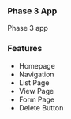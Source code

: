 ### Phase 3 App
Phase 3 app


### Features
* Homepage
* Navigation
* List Page
* View Page
* Form Page
* Delete Button
